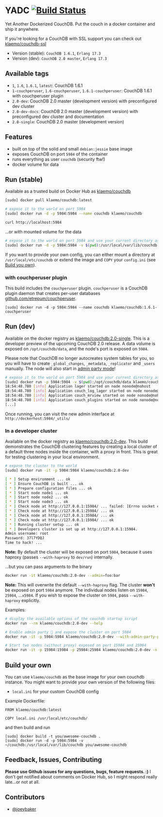 YADC [![Build Status](https://travis-ci.org/klaemo/docker-couchdb.svg?branch=master)](https://travis-ci.org/klaemo/docker-couchdb)
===

Yet Another Dockerized CouchDB.
Put the couch in a docker container and ship it anywhere.

If you're looking for a CouchDB with SSL support you can check out [klaemo/couchdb-ssl](https://index.docker.io/u/klaemo/couchdb-ssl/)

- Version (stable): `CouchDB 1.6.1`, `Erlang 17.3`
- Version (dev): `CouchDB 2.0 master`, `Erlang 17.3`

## Available tags

- `1`, `1.6`, `1.6.1`, `latest`: CouchDB 1.6.1
- `1-couchperuser`, `1.6-couchperuser`, `1.6.1-couchperuser`: CouchDB 1.6.1 with couchperuser plugin
- `2.0-dev`: CouchDB 2.0 master (development version) with preconfigured dev cluster
- `2.0-dev-docs`: CouchDB 2.0 master (development version) with preconfigured dev cluster and documentation
- `2.0-single`: CouchDB 2.0 master (development version)

## Features

* built on top of the solid and small `debian:jessie` base image
* exposes CouchDB on port `5984` of the container
* runs everything as user `couchdb` (security ftw!)
* docker volume for data

## Run (stable)

Available as a trusted build on Docker Hub as [klaemo/couchdb](https://hub.docker.com/r/klaemo/couchdb/)

```bash
[sudo] docker pull klaemo/couchdb:latest

# expose it to the world on port 5984
[sudo] docker run -d -p 5984:5984 --name couchdb klaemo/couchdb

curl http://localhost:5984
```

...or with mounted volume for the data

```bash
# expose it to the world on port 5984 and use your current directory as the CouchDB Database directory
[sudo] docker run -d -p 5984:5984 -v $(pwd):/usr/local/var/lib/couchdb --name couchdb klaemo/couchdb
```

If you want to provide your own config, you can either mount a directory at `/usr/local/etc/couchdb`
or extend the image and `COPY` your `config.ini` (see [Build you own](#build-your-own)).

### with couchperuser plugin

This build includes the `couchperuser` plugin.
`couchperuser` is a CouchDB plugin daemon that creates per-user databases [github.com/etrepum/couchperuser](https://github.com/etrepum/couchperuser).

```
[sudo] docker run -d -p 5984:5984 --name couchdb klaemo/couchdb:1.6.1-couchperuser
```

## Run (dev)

Available on the docker registry as [klaemo/couchdb:2.0-single](https://index.docker.io/u/klaemo/couchdb/).
This is a developer preview of the upcoming CouchDB 2.0 release. A data volume
is exposed on `/opt/couchdb/data`, and the node's port is exposed on `5984`.

Please note that CouchDB no longer autocreates system tables for you, so you will
have to create `_global_changes`, `_metadata`, `_replicator` and `_users` manually.
The node will also start in [admin party mode](http://guide.couchdb.org/draft/security.html#party)!

```bash
# expose it to the world on port 5984 and use your current directory as the CouchDB Database directory
[sudo] docker run -p 5984:5984 -v $(pwd):/opt/couchdb/data klaemo/couchdb:2.0-single
18:54:48.780 [info] Application lager started on node nonode@nohost
18:54:48.780 [info] Application couch_log_lager started on node nonode@nohost
18:54:48.780 [info] Application couch_mrview started on node nonode@nohost
18:54:48.780 [info] Application couch_plugins started on node nonode@nohost
[...]
```

Once running, you can visit the new admin interface at `http://dockerhost:5984/_utils/`

### In a developer cluster

Available on the docker registry as [klaemo/couchdb:2.0-dev](https://index.docker.io/u/klaemo/couchdb/).
This build demonstrates the CouchDB clustering features by creating a local 
cluster of a default three nodes inside the container, with a proxy in front. 
This is great for testing clustering in your local environment.

```bash
# expose the cluster to the world
[sudo] docker run -it -p 5984:5984 klaemo/couchdb:2.0-dev

[ * ] Setup environment ... ok
[ * ] Ensure CouchDB is built ... ok
[ * ] Prepare configuration files ... ok
[ * ] Start node node1 ... ok
[ * ] Start node node2 ... ok
[ * ] Start node node3 ... ok
[ * ] Check node at http://127.0.0.1:15984/ ... failed: [Errno socket error] [Errno 111] Connection refused
[ * ] Check node at http://127.0.0.1:25984/ ... ok
[ * ] Check node at http://127.0.0.1:35984/ ... ok
[ * ] Check node at http://127.0.0.1:15984/ ... ok
[ * ] Running cluster setup ... ok
[ * ] Developers cluster is set up at http://127.0.0.1:15984.
Admin username: root
Password: 37l7YDQJ
Time to hack! ...
```
**Note:** By default the cluster will be exposed on port `5984`, because it uses haproxy
(passes `--with-haproxy` to `dev/run`) internally.

...but you can pass arguments to the binary

```bash
docker run -it klaemo/couchdb:2.0-dev --admin=foo:bar
```
**Note:** This will overwrite the default `--with-haproxy` flag. The cluster **won't** be exposed on
port `5984` anymore. The individual nodes listen on `15984`, `25984`, ...`x5984`. If you wish to expose
the cluster on `5984`, pass `--with-haproxy` explicitly.

Examples:
```bash
# display the available options of the couchdb startup script
docker run --rm klaemo/couchdb:2.0-dev --help

# Enable admin party 🎉 and expose the cluster on port 5984
docker run -it -p 5984:5984 klaemo/couchdb:2.0-dev --with-admin-party-please --with-haproxy

# Start two nodes (without proxy) exposed on port 15984 and 25984
docker run -it -p 15984:15984 -p 25984:25984 klaemo/couchdb:2.0-dev -n 2
```

## Build your own

You can use `klaemo/couchdb` as the base image for your own couchdb instance.
You might want to provide your own version of the following files:

* `local.ini` for your custom CouchDB config

Example Dockerfile:

```
FROM klaemo/couchdb:latest

COPY local.ini /usr/local/etc/couchdb/
```

and then build and run

```
[sudo] docker build -t you/awesome-couchdb .
[sudo] docker run -d -p 5984:5984 -v ~/couchdb:/usr/local/var/lib/couchdb you/awesome-couchdb
```

## Feedback, Issues, Contributing

**Please use Github issues for any questions, bugs, feature requests. :)**
I don't get notified about comments on Docker Hub, so I might respond really late...or not at all.

## Contributors

- [@joeybaker](https://github.com/joeybaker)
